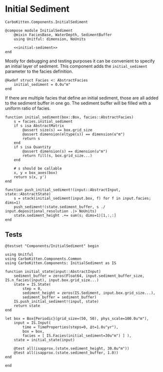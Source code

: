 # Initial Sediment

```component-dag
CarboKitten.Components.InitialSediment
```

``` {.julia file=src/Components/InitialSediment.jl}
@compose module InitialSediment
    @mixin FaciesBase, WaterDepth, SedimentBuffer
    using Unitful: dimension, NoUnits

    <<initial-sediment>>
end
```

Mostly for debugging and testing purposes it can be convenient to specify an initial layer of sediment. This component adds the `initial_sediment` parameter to the facies definition.

``` {.julia #initial-sediment}
@kwdef struct Facies <: AbstractFacies
    initial_sediment = 0.0u"m"
end
```

If there are multiple facies that define an initial sediment, those are all added to the sediment buffer in one go. The sediment buffer will be filled with a uniform ratio of facies.

```  {.julia #initial-sediment}
function initial_sediment(box::Box, facies::AbstractFacies)
    s = facies.initial_sediment
    if s isa AbstractMatrix
        @assert size(s) == box.grid_size
        @assert dimension(eltype(s)) == dimension(u"m")
        return s
    end
    if s isa Quantity
        @assert dimension(s) == dimension(u"m")
        return fill(s, box.grid_size...)
    end

    # s should be callable
    x, y = box_axes(box)
    return s(x, y')
end

function push_initial_sediment!(input::AbstractInput, state::AbstractState)
    s = stack(initial_sediment(input.box, f) for f in input.facies; dims=1)
    push_sediment!(state.sediment_buffer, s ./ input.depositional_resolution .|> NoUnits)
    state.sediment_height .+= sum(s; dims=1)[1,:,:]
end
```

## Tests

``` {.julia file=test/Components/InitialSedimentSpec.jl}
@testset "Components/InitialSediment" begin

using Unitful
using CarboKitten.Components.Common
using CarboKitten.Components: InitialSediment as IS

function initial_state(input::AbstractInput)
    sediment_buffer = zeros(Float64, input.sediment_buffer_size, IS.n_facies(input), input.box.grid_size...)
    state = IS.State(
        step = 0,
        sediment_height = zeros(IS.Sediment, input.box.grid_size...),
        sediment_buffer = sediment_buffer)
    IS.push_initial_sediment!(input, state)
    return state
end

let box = Box{Periodic}(grid_size=(50, 50), phys_scale=100.0u"m"),
    input = IS.Input(
        time = TimeProperties(steps=0, Δt=1.0u"yr"),
        box = box,
        facies = [ IS.Facies(initial_sediment=30u"m") ] ),
    state = initial_state(input)

    @test all(isapprox.(state.sediment_height, 30.0u"m"))
    @test all(isapprox.(state.sediment_buffer, 1.0))
end

end
```
